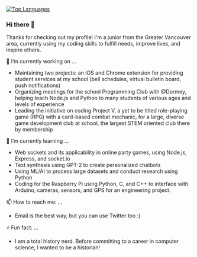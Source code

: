 [![Top Languages](https://github-readme-stats.vercel.app/api/top-langs/?username=ezzhang8&layout=compact)](https://github.com/anuraghazra/github-readme-stats)


### Hi there 👋
Thanks for checking out my profile! I'm a junior from the Greater Vancouver area, currently using my coding skills to fulfill needs, improve lives, and inspire others.

🔭 I’m currently working on ...
* Maintaining two projects: an iOS and Chrome extension for providing student services at my school (bell schedules, virtual bulletin board, push notifications)
* Organizing meetings for the school Programming Club with @Dormey, helping teach Node.js and Python to many students of various ages and levels of experience
* Leading the initiative on coding Project V, a yet to be titled role-playing game (RPG) with a card-based combat mechanic, for a large, diverse game development club at school, the largest STEM oriented club there by membership

🌱 I’m currently learning ...
* Web sockets and its applicability in online party games, using Node.js, Express, and socket.io 
* Text synthesis using GPT-2 to create personalized chatbots
* Using ML/AI to process large datasets and conduct research using Python
* Coding for the Raspberry Pi using Python, C, and C++ to interface with Arduino, cameras, sensors, and GPS for an engineering project.

📫 How to reach me: ...
* Email is the best way, but you can use Twitter too :)

⚡ Fun fact: ...
* I am a total history nerd. Before committing to a career in computer science, I wanted to be a historian!
<!--
**ezzhang8/ezzhang8** is a ✨ _special_ ✨ repository because its `README.md` (this file) appears on your GitHub profile.

Here are some ideas to get you started:

- 🔭 I’m currently working on ...
- 🌱 I’m currently learning ...
- 👯 I’m looking to collaborate on ...
- 🤔 I’m looking for help with ...
- 💬 Ask me about ...
- 📫 How to reach me: ...
- 😄 Pronouns: ...
- ⚡ Fun fact: ...
-->
